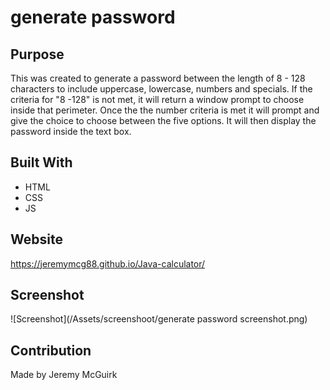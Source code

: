 # generate password
## Purpose
This was created to generate a password between the length of 8 - 128 characters to include uppercase, lowercase, numbers and specials. If the criteria for "8 -128" is not met, it will return a window prompt to choose inside that perimeter. Once the the number criteria is met it will prompt and give the choice to choose between the five options. It will then display the password inside the text box.
## Built With
* HTML
* CSS
* JS
## Website
https://jeremymcg88.github.io/Java-calculator/


## Screenshot
![Screenshot](/Assets/screenshoot/generate password screenshot.png)
## Contribution
Made by Jeremy McGuirk 


